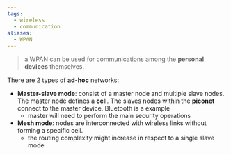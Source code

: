 ```yaml
---
tags:
  - wireless
  - communication
aliases:
  - WPAN
---
```


> a WPAN can be used for communications among the **personal devices** themselves.


There are 2 types of **ad-hoc** networks:
- **Master-slave mode**: consist of a master node and multiple slave nodes. The master node defines a **cell**. The slaves nodes within the **piconet** connect to the master device. Bluetooth is a example
	- master will need to perform the main security operations
- **Mesh mode**: nodes are interconnected with wireless links without forming a specific cell. 
	- the routing complexity might increase in respect to a single slave mode


